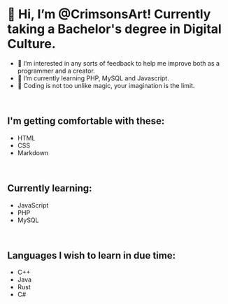 # 👋 Hi, I’m @CrimsonsArt! Currently taking a Bachelor's degree in Digital Culture.
- 👀 I’m interested in any sorts of feedback to help me improve both as a programmer and a creator.
- 🌱 I’m currently learning PHP, MySQL and Javascript.
- 🐉 Coding is not too unlike magic, your imagination is the limit.


<br>

## I'm getting comfortable with these:
- HTML
- CSS
- Markdown <!-- TODO: Show this through making this file look better. -->

<br>

## Currently learning:
- JavaScript
- PHP
- MySQL

<br>

## Languages I wish to learn in due time:
- C++
- Java
- Rust
- C#

<!---
CrimsonsArt/CrimsonsArt is a ✨ special ✨ repository because its `README.md` (this file) appears on your GitHub profile.
You can click the Preview link to take a look at your changes.
--->
